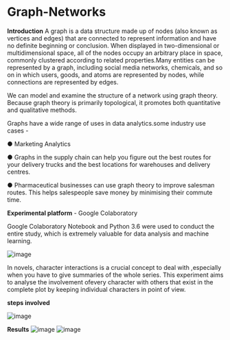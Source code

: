 # Graph-Networks

**Introduction**
A graph is a data structure made up of nodes (also known as vertices and edges) that are connected to represent information and have no definite beginning or conclusion. When displayed in two-dimensional or multidimensional space, all of the nodes occupy an arbitrary place in space, commonly clustered according to related properties.Many entities can be represented by a graph, including social media networks, chemicals, and so on in which users, goods, and atoms are represented by nodes, while connections are represented by edges.


We can model and examine the structure of a network using graph theory. Because graph theory is primarily topological, it promotes both quantitative and qualitative methods.

Graphs have a wide range of uses in data analytics.some industry use cases -

● Marketing Analytics

● Graphs in the supply chain can help you figure out the best routes for your delivery
trucks and the best locations for warehouses and delivery centres.

● Pharmaceutical businesses can use graph theory to improve salesman routes. This
helps salespeople save money by minimising their commute time.

**Experimental platform** - Google Colaboratory

Google Colaboratory Notebook and Python 3.6 were used to conduct the entire study, which is extremely valuable for data analysis and machine learning.

![image](https://user-images.githubusercontent.com/63719111/175823210-35ea2749-6238-4696-bb88-d66630864795.png)

In novels, character interactions is a crucial concept to deal with ,especially when you have to give summaries of the whole series. This experiment aims to analyse the involvement ofevery character with others that exist in the complete plot by keeping individual characters in
point of view.

**steps involved**

![image](https://user-images.githubusercontent.com/63719111/175823367-4abf0fc6-0b88-47bc-9440-ffca9275a82d.png)

**Results**
![image](https://user-images.githubusercontent.com/63719111/175823158-c28ddb1b-dc75-42de-8aa2-f5d48107b4cd.png)
![image](https://user-images.githubusercontent.com/63719111/175823270-dc99652c-5d07-440f-ba86-51735d0e38cf.png)

